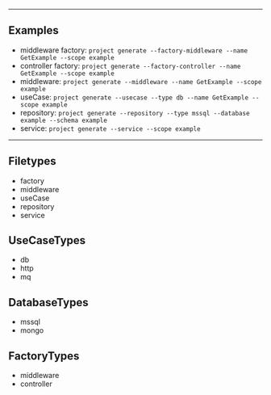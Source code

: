 *****

## Examples

- middleware factory: `project generate --factory-middleware --name GetExample --scope example`
- controller factory: `project generate --factory-controller --name GetExample --scope example`
- middleware: `project generate --middleware --name GetExample --scope example`
- useCase: `project generate --usecase --type db --name GetExample --scope example`
- repository: `project generate --repository --type mssql --database example --schema example`
- service: `project generate --service --scope example`

*****

## Filetypes

- factory
- middleware
- useCase
- repository
- service

## UseCaseTypes

- db
- http
- mq

## DatabaseTypes

- mssql
- mongo
  
## FactoryTypes

- middleware
- controller
